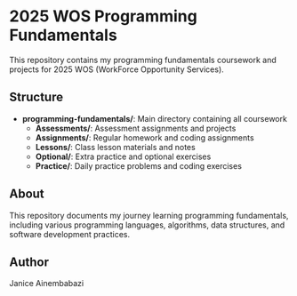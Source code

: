 # 2025 WOS Programming Fundamentals

This repository contains my programming fundamentals coursework and projects for 2025 WOS (WorkForce Opportunity Services).

## Structure

- **programming-fundamentals/**: Main directory containing all coursework
  - **Assessments/**: Assessment assignments and projects
  - **Assignments/**: Regular homework and coding assignments
  - **Lessons/**: Class lesson materials and notes
  - **Optional/**: Extra practice and optional exercises
  - **Practice/**: Daily practice problems and coding exercises

## About

This repository documents my journey learning programming fundamentals, including various programming languages, algorithms, data structures, and software development practices.

## Author

Janice Ainembabazi
